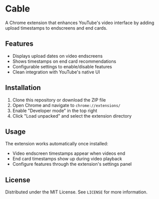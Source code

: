 # Cable

A Chrome extension that enhances YouTube's video interface by adding upload timestamps to endscreens and end cards.

## Features

- Displays upload dates on video endscreens
- Shows timestamps on end card recommendations
- Configurable settings to enable/disable features
- Clean integration with YouTube's native UI

## Installation

1. Clone this repository or download the ZIP file
2. Open Chrome and navigate to `chrome://extensions/`
3. Enable "Developer mode" in the top right
4. Click "Load unpacked" and select the extension directory

## Usage

The extension works automatically once installed:

- Video endscreen timestamps appear when videos end
- End card timestamps show up during video playback
- Configure features through the extension's settings panel

## License

Distributed under the MIT License. See `LICENSE` for more information. 
